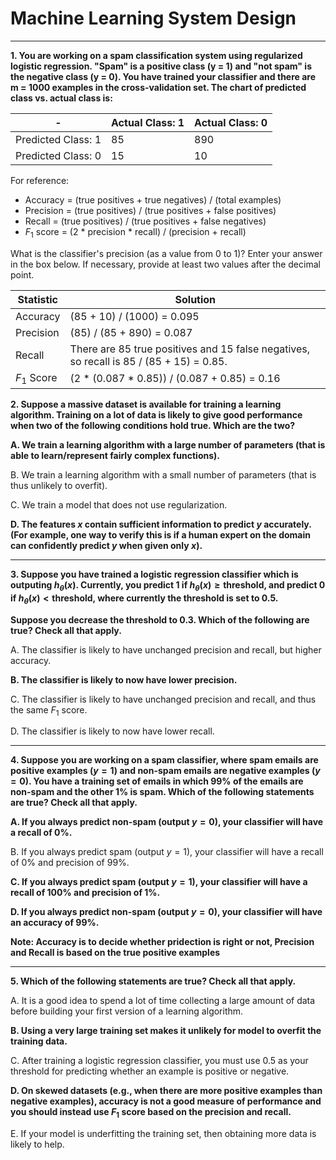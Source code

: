 # Machine Learning System Design

----

**1. You are working on a spam classification system using regularized logistic regression. "Spam" is a positive class (y = 1) and "not spam" is the negative class (y = 0). You have trained your classifier and there are m = 1000 examples in the cross-validation set. The chart of predicted class vs. actual class is:**

|  -  | Actual Class: 1 | Actual Class: 0 |
|-----|-----------------|-----------------|
|Predicted Class: 1| 85 |       890       |
|Predicted Class: 0| 15	|        10       |

For reference:

 - Accuracy = (true positives + true negatives) / (total examples)
 - Precision = (true positives) / (true positives + false positives)
 - Recall = (true positives) / (true positives + false negatives) 
 - $F_1$ score = (2 * precision * recall) / (precision + recall)

What is the classifier's precision (as a value from 0 to 1)?
Enter your answer in the box below. If necessary, provide at least two values after the decimal point.

Statistic | Solution
--------- | --------
Accuracy  | (85 + 10) / (1000) = 0.095
Precision | (85) / (85 + 890) = 0.087
Recall    | There are 85 true positives and 15 false negatives, so recall is 85 / (85 + 15) = 0.85.
$F_1$ Score | (2 * (0.087 * 0.85)) / (0.087 + 0.85) = 0.16

**2. Suppose a massive dataset is available for training a learning algorithm. Training on a lot of data is likely to give good performance when two of the following conditions hold true. Which are the two?**

**A. We train a learning algorithm with a large number of parameters (that is able to learn/represent fairly complex functions).**

B. We train a learning algorithm with a small number of parameters (that is thus unlikely to overfit).

C. We train a model that does not use regularization.

**D. The features $x$ contain sufficient information to predict $y$ accurately. (For example, one way to verify this is if a human expert on the domain can confidently predict $y$ when given only $x$).**

----

**3. Suppose you have trained a logistic regression classifier which is outputing $h_\theta(x)$. Currently, you predict 1 if $h_\theta(x) \geq \text{threshold}$, and predict 0 if $h_\theta(x) \lt \text{threshold}$, where currently the threshold is set to 0.5.**

**Suppose you decrease the threshold to 0.3. Which of the following are true? Check all that apply.**

A. The classifier is likely to have unchanged precision and recall, but higher accuracy.

**B. The classifier is likely to now have lower precision.**

C. The classifier is likely to have unchanged precision and recall, and thus the same $F_1$ score.

D. The classifier is likely to now have lower recall.

----

**4. Suppose you are working on a spam classifier, where spam emails are positive examples ($y=1$) and non-spam emails are negative examples ($y=0$). You have a training set of emails in which 99% of the emails are non-spam and the other 1% is spam. Which of the following statements are true? Check all that apply.**

**A. If you always predict non-spam (output $y=0$), your classifier will have a recall of 0%.**

B. If you always predict spam (output $y=1$), your classifier will have a recall of 0% and precision of 99%.

**C. If you always predict spam (output $y=1$), your classifier will have a recall of 100% and precision of 1%.**

**D. If you always predict non-spam (output $y=0$), your classifier will have an accuracy of 99%.**

**Note: Accuracy is to decide whether pridection is right or not, Precision and Recall is based on the true positive examples**

----

**5. Which of the following statements are true? Check all that apply.**

A. It is a good idea to spend a lot of time collecting a large amount of data before building your first version of a learning algorithm.

**B. Using a very large training set makes it unlikely for model to overfit the training data.**

C. After training a logistic regression classifier, you must use 0.5 as your threshold for predicting whether an example is positive or negative.

**D. On skewed datasets (e.g., when there are more positive examples than negative examples), accuracy is not a good measure of performance and you should instead use $F_1$ score based on the precision and recall.**

E. If your model is underfitting the training set, then obtaining more data is likely to help.
